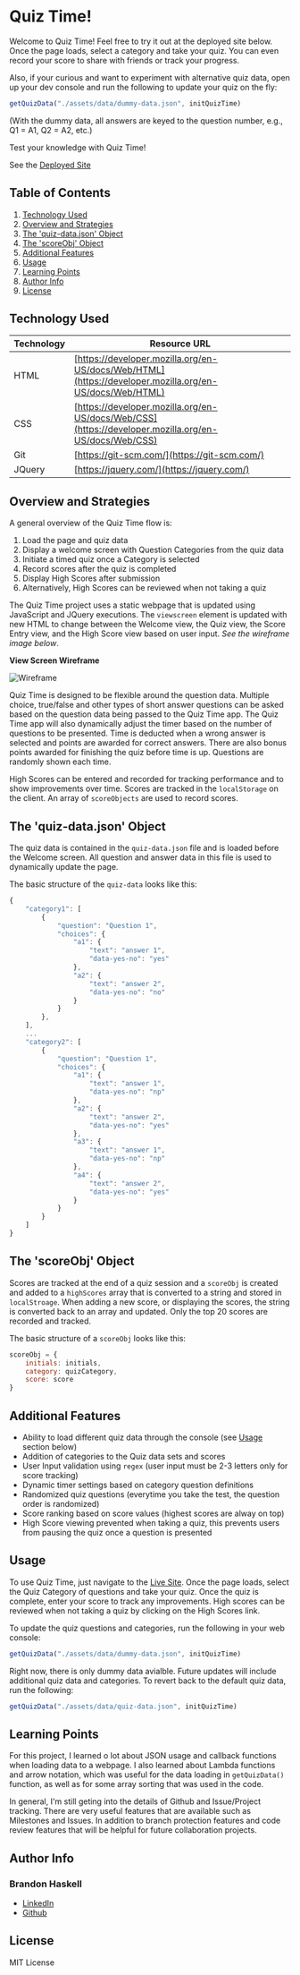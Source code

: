 # Quiz Time!

Welcome to Quiz Time!  Feel free to try it out at the deployed site below.  Once the page loads, select a category and take your quiz.  You can even record your score to share with friends or track your progress.

Also, if your curious and want to experiment with alternative quiz data, open up your dev console and run the following to update your quiz on the fly:

```javascript
getQuizData("./assets/data/dummy-data.json", initQuizTime)
```
(With the dummy data, all answers are keyed to the question number, e.g., Q1 = A1, Q2 = A2, etc.)

Test your knowledge with Quiz Time!

See the [Deployed Site](https://bhaskell7901.github.io/quiz-time/)


## Table of Contents

1. [Technology Used](#technology-used)
2. [Overview and Strategies](#overview-and-strategies)
3. [The 'quiz-data.json' Object](#the-quiz-data.json-object)
4. [The 'scoreObj' Object](#the-scoreObj-object)
5. [Additional Features](#additional-features)
6. [Usage](#usage)
7. [Learning Points](#learning-points)
8. [Author Info](#author-info)
9. [License](#license)


## Technology Used 

| Technology        | Resource URL           | 
| ------------- | ------------- | 
| HTML    | [https://developer.mozilla.org/en-US/docs/Web/HTML](https://developer.mozilla.org/en-US/docs/Web/HTML) | 
| CSS     | [https://developer.mozilla.org/en-US/docs/Web/CSS](https://developer.mozilla.org/en-US/docs/Web/CSS)      |   
| Git | [https://git-scm.com/](https://git-scm.com/)     |  
| JQuery | [https://jquery.com/](https://jquery.com/) |


## Overview and Strategies

A general overview of the Quiz Time flow is:
1. Load the page and quiz data
2. Display a welcome screen with Question Categories from the quiz data
3. Initiate a timed quiz once a Category is selected
4. Record scores after the quiz is completed
5. Display High Scores after submission
6. Alternatively, High Scores can be reviewed when not taking a quiz

The Quiz Time project uses a static webpage that is updated using JavaScript and JQuery executions.  The ```viewscreen``` element is updated with new HTML to change between the Welcome view, the Quiz view, the Score Entry view, and the High Score view based on user input.  *See the wireframe image below*.

**View Screen Wireframe**

![Wireframe](https://github.com/bhaskell7901/quiz-time/blob/main/assets/images/quiz-time-home-page-wireframe.jpg)

Quiz Time is designed to be flexible around the question data.  Multiple choice, true/false and other types of short answer questions can be asked based on the question data being passed to the Quiz Time app.  The Quiz Time app will also dynamically adjust the timer based on the number of questions to be presented.  Time is deducted when a wrong answer is selected and points are awarded for correct answers.  There are also bonus points awarded for finishing the quiz before time is up.  Questions are randomly shown each time.

High Scores can be entered and recorded for tracking performance and to show improvements over time.  Scores are tracked in the ```localStorage``` on the client.  An array of ```scoreObjects``` are used to record scores.

## The 'quiz-data.json' Object

The quiz data is contained in the ```quiz-data.json``` file and is loaded before the Welcome screen.  All question and answer data in this file is used to dynamically update the page.  

The basic structure of the ```quiz-data``` looks like this:

```javascript
{
    "category1": [
        {
            "question": "Question 1",
            "choices": {
                "a1": { 
                    "text": "answer 1",
                    "data-yes-no": "yes"
                },
                "a2": { 
                    "text": "answer 2",
                    "data-yes-no": "no"
                }
            }
        }, 
    ],
    ...
    "category2": [
        {
            "question": "Question 1",
            "choices": {
                "a1": { 
                    "text": "answer 1",
                    "data-yes-no": "np"
                },
                "a2": { 
                    "text": "answer 2",
                    "data-yes-no": "yes"
                },
                "a3": { 
                    "text": "answer 1",
                    "data-yes-no": "np"
                },
                "a4": { 
                    "text": "answer 2",
                    "data-yes-no": "yes"
                }
            }
        }
    ]
}
```

## The 'scoreObj' Object

Scores are tracked at the end of a quiz session and a ```scoreObj``` is created and added to a ```highScores``` array that is converted to a string and stored in ```localStroage```.  When adding a new score, or displaying the scores, the string is converted back to an array and updated.  Only the top 20 scores are recorded and tracked.

The basic structure of a ```scoreObj``` looks like this:

```javascript
scoreObj = {
    initials: initials,
    category: quizCategory,
    score: score
}
```


## Additional Features

* Ability to load different quiz data through the console (see [Usage](#usage) section below)
* Addition of categories to the Quiz data sets and scores
* User Input validation using ```regex``` (user input must be 2-3 letters only for score tracking)
* Dynamic timer settings based on category question definitions
* Randomized quiz questions (everytime you take the test, the question order is randomized)
* Score ranking based on score values (highest scores are alway on top)
* High Score viewing prevented when taking a quiz, this prevents users from pausing the quiz once a question is presented


## Usage

To use Quiz Time, just navigate to the [Live Site](https://bhaskell7901.github.io/quiz-time/).  Once the page loads, select the Quiz Category of questions and take your quiz.  Once the quiz is complete, enter your score to track any improvements.  High scores can be reviewed when not taking a quiz by clicking on the High Scores link.

To update the quiz questions and categories, run the following in your web console:
```javascript
getQuizData("./assets/data/dummy-data.json", initQuizTime)
```

Right now, there is only dummy data avialble.  Future updates will include additional quiz data and categories.  To revert back to the default quiz data, run the following:
```javascript
getQuizData("./assets/data/quiz-data.json", initQuizTime)
```


## Learning Points 

For this project, I learned o lot about JSON usage and callback functions when loading data to a webpage.  I also learned about Lambda functions and arrow notation, which was useful for the data loading in ```getQuizData()``` function, as well as for some array sorting that was used in the code.

In general, I'm still geting into the details of Github and Issue/Project tracking.  There are very useful features that are available such as Milestones and Issues.  In addition to branch protection features and code review features that will be helpful for future collaboration projects.


## Author Info

### Brandon Haskell

* [LinkedIn](https://www.linkedin.com/in/BrandonDHaskell)
* [Github](https://github.com/bhaskell7901)

## License

MIT License